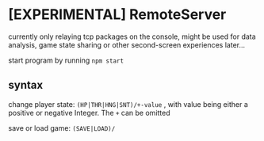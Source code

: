 # [EXPERIMENTAL] RemoteServer
 
currently only relaying tcp packages on the console, might be used for data analysis, game state sharing or other second-screen experiences later...

start program by running ``npm start``

## syntax

change player state:
``(HP|THR|HNG|SNT)/+-value``
, with value being either a positive or negative Integer. The ``+`` can be omitted

save or load game:
``(SAVE|LOAD)/``
